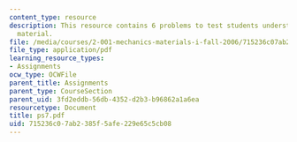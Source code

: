 ```yaml
---
content_type: resource
description: This resource contains 6 problems to test students understanding of course
  material.
file: /media/courses/2-001-mechanics-materials-i-fall-2006/715236c07ab2385f5afe229e65c5cb08_ps7.pdf
file_type: application/pdf
learning_resource_types:
- Assignments
ocw_type: OCWFile
parent_title: Assignments
parent_type: CourseSection
parent_uid: 3fd2eddb-56db-4352-d2b3-b96862a1a6ea
resourcetype: Document
title: ps7.pdf
uid: 715236c0-7ab2-385f-5afe-229e65c5cb08
---
```

